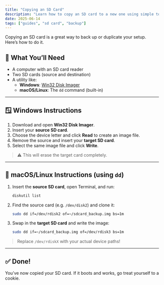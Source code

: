 ```yaml
---
title: "Copying an SD Card"
description: "Learn how to copy an SD card to a new one using simple tools on Windows, macOS, and Linux."
date: 2025-06-14
tags: ["guides", "sd card", "backup"]
---
```


Copying an SD card is a great way to back up or duplicate your setup. Here’s how to do it.

## 🧰 What You’ll Need

- A computer with an SD card reader
- Two SD cards (source and destination)
- A utility like:
  - **Windows**: [Win32 Disk Imager](https://sourceforge.net/projects/win32diskimager/)
  - **macOS/Linux**: The `dd` command (built-in)

---

## 🪟 Windows Instructions

1. Download and open **Win32 Disk Imager**.
2. Insert your **source SD card**.
3. Choose the device letter and click **Read** to create an image file.
4. Remove the source and insert your **target SD card**.
5. Select the same image file and click **Write**.

> ⚠️ This will erase the target card completely.

---

## 🍎 macOS/Linux Instructions (using `dd`)

1. Insert the **source SD card**, open Terminal, and run:

    ```bash
    diskutil list
    ```

2. Find the source card (e.g. `/dev/disk2`) and clone it:

    ```bash
    sudo dd if=/dev/rdisk2 of=~/sdcard_backup.img bs=1m
    ```

3. Swap in the **target SD card** and write the image:

    ```bash
    sudo dd if=~/sdcard_backup.img of=/dev/rdisk3 bs=1m
    ```

> Replace `/dev/rdiskX` with your actual device paths!

---

## ✅ Done!

You’ve now copied your SD card. If it boots and works, go treat yourself to a cookie.
